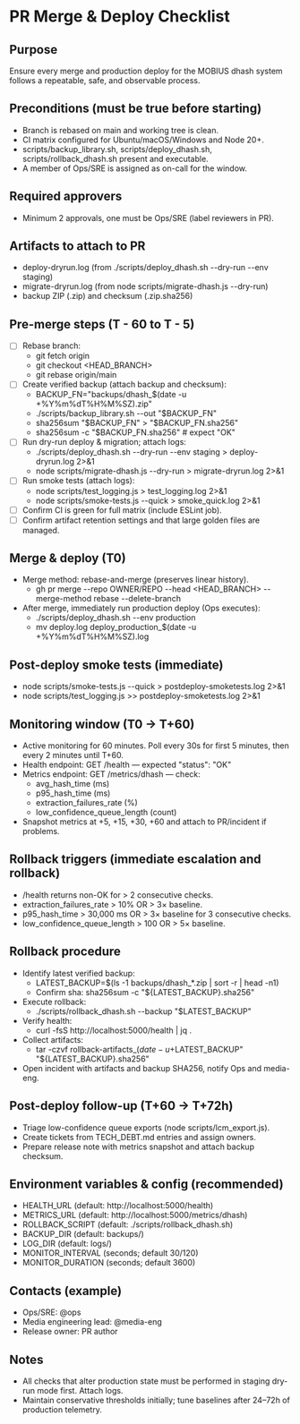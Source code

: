 # PR Merge & Deploy Checklist

## Purpose
Ensure every merge and production deploy for the MOBIUS dhash system follows a repeatable, safe, and observable process.

## Preconditions (must be true before starting)
- Branch is rebased on main and working tree is clean.
- CI matrix configured for Ubuntu/macOS/Windows and Node 20+.
- scripts/backup_library.sh, scripts/deploy_dhash.sh, scripts/rollback_dhash.sh present and executable.
- A member of Ops/SRE is assigned as on-call for the window.

## Required approvers
- Minimum 2 approvals, one must be Ops/SRE (label reviewers in PR).

## Artifacts to attach to PR
- deploy-dryrun.log (from ./scripts/deploy_dhash.sh --dry-run --env staging)
- migrate-dryrun.log (from node scripts/migrate-dhash.js --dry-run)
- backup ZIP (.zip) and checksum (.zip.sha256)

## Pre-merge steps (T - 60 to T - 5)
- [ ] Rebase branch:
  - git fetch origin
  - git checkout <HEAD_BRANCH>
  - git rebase origin/main
- [ ] Create verified backup (attach backup and checksum):
  - BACKUP_FN="backups/dhash_$(date -u +%Y%m%dT%H%M%SZ).zip"
  - ./scripts/backup_library.sh --out "$BACKUP_FN"
  - sha256sum "$BACKUP_FN" > "$BACKUP_FN.sha256"
  - sha256sum -c "$BACKUP_FN.sha256"  # expect "OK"
- [ ] Run dry-run deploy & migration; attach logs:
  - ./scripts/deploy_dhash.sh --dry-run --env staging > deploy-dryrun.log 2>&1
  - node scripts/migrate-dhash.js --dry-run > migrate-dryrun.log 2>&1
- [ ] Run smoke tests (attach logs):
  - node scripts/test_logging.js > test_logging.log 2>&1
  - node scripts/smoke-tests.js --quick > smoke_quick.log 2>&1
- [ ] Confirm CI is green for full matrix (include ESLint job).
- [ ] Confirm artifact retention settings and that large golden files are managed.

## Merge & deploy (T0)
- Merge method: rebase-and-merge (preserves linear history).
  - gh pr merge --repo OWNER/REPO --head <HEAD_BRANCH> --merge-method rebase --delete-branch
- After merge, immediately run production deploy (Ops executes):
  - ./scripts/deploy_dhash.sh --env production
  - mv deploy.log deploy_production_$(date -u +%Y%m%dT%H%M%SZ).log

## Post-deploy smoke tests (immediate)
- node scripts/smoke-tests.js --quick > postdeploy-smoketests.log 2>&1
- node scripts/test_logging.js >> postdeploy-smoketests.log 2>&1

## Monitoring window (T0 → T+60)
- Active monitoring for 60 minutes. Poll every 30s for first 5 minutes, then every 2 minutes until T+60.
- Health endpoint: GET /health — expected "status": "OK"
- Metrics endpoint: GET /metrics/dhash — check:
  - avg_hash_time (ms)
  - p95_hash_time (ms)
  - extraction_failures_rate (%)
  - low_confidence_queue_length (count)
- Snapshot metrics at +5, +15, +30, +60 and attach to PR/incident if problems.

## Rollback triggers (immediate escalation and rollback)
- /health returns non-OK for > 2 consecutive checks.
- extraction_failures_rate > 10% OR > 3× baseline.
- p95_hash_time > 30,000 ms OR > 3× baseline for 3 consecutive checks.
- low_confidence_queue_length > 100 OR > 5× baseline.

## Rollback procedure
- Identify latest verified backup:
  - LATEST_BACKUP=$(ls -1 backups/dhash_*.zip | sort -r | head -n1)
  - Confirm sha: sha256sum -c "${LATEST_BACKUP}.sha256"
- Execute rollback:
  - ./scripts/rollback_dhash.sh --backup "$LATEST_BACKUP"
- Verify health:
  - curl -fsS http://localhost:5000/health | jq .
- Collect artifacts:
  - tar -czvf rollback-artifacts_$(date -u +%Y%m%dT%H%M%SZ).tgz logs/ deploy_production_*.log postdeploy-smoketests.log "$LATEST_BACKUP" "${LATEST_BACKUP}.sha256"
- Open incident with artifacts and backup SHA256, notify Ops and media-eng.

## Post-deploy follow-up (T+60 → T+72h)
- Triage low-confidence queue exports (node scripts/lcm_export.js).
- Create tickets from TECH_DEBT.md entries and assign owners.
- Prepare release note with metrics snapshot and attach backup checksum.

## Environment variables & config (recommended)
- HEALTH_URL (default: http://localhost:5000/health)
- METRICS_URL (default: http://localhost:5000/metrics/dhash)
- ROLLBACK_SCRIPT (default: ./scripts/rollback_dhash.sh)
- BACKUP_DIR (default: backups/)
- LOG_DIR (default: logs/)
- MONITOR_INTERVAL (seconds; default 30/120)
- MONITOR_DURATION (seconds; default 3600)

## Contacts (example)
- Ops/SRE: @ops
- Media engineering lead: @media-eng
- Release owner: PR author

## Notes
- All checks that alter production state must be performed in staging dry-run mode first. Attach logs.
- Maintain conservative thresholds initially; tune baselines after 24–72h of production telemetry.